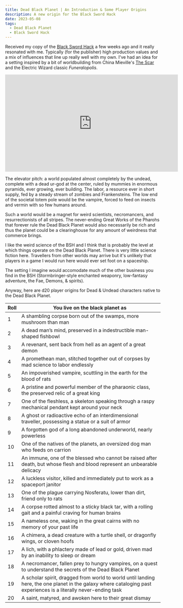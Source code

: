 ```yaml
---
title: Dead Black Planet | An Introduction & Some Player Origins
description: A new origin for the Black Sword Hack
date: 2023-05-08
tags:
  - Dead Black Planet
  - Black Sword Hack
---
```


Received my copy of the [Black Sword Hack](https://www.themerrymushmen.com/product/black-sword-hack-ultimate-chaos-edition/) a few weeks ago and it really resonated with me. Typically (for the publisher) high production values and a mix of influences that line up really well with my own. I've had an idea for a setting inspired by a bit of worldbuilding from China Mieville's [The Scar](https://bookshop.org/p/books/the-scar-china-mieville/14614161?ean=9780345444387) and the Electric Wizard classic _Funeralopolis_.

<iframe width="560" height="315" src="https://www.youtube-nocookie.com/embed/F-x6qqNy0mo" title="YouTube video player" frameborder="0" allow="accelerometer; autoplay; clipboard-write; encrypted-media; gyroscope; picture-in-picture; web-share" allowfullscreen></iframe>

The elevator pitch: a world populated almost completely by the undead, complete with a dead ur-god at the center, ruled by mummies in enormous pyramids, ever growing, ever building. The labor, a resource ever in short supply, fed by a steady stream of zombies and Frankensteins. The low end of the societal totem pole would be the vampire, forced to feed on insects and vermin with so few humans around.

Such a world would be a magnet for weird scientists, necromancers, and resurrectionists of all stripes. The never-ending Great Works of the Pharohs that forever rule the Dead Black Planet would also necessarily be rich and thus the planet could be a clearinghouse for any amount of weirdness that commerce brings.

I like the weird science of the BSH and I think that is probably the level at which things operate on the Dead Black Planet. There is very little science fiction here. Travellers from other worlds may arrive but it's unlikely that players in a game I would run here would ever set foot on a spaceship.

The setting I imagine would accomodate much of the other business you find in the BSH (Stormbringer-style enchanted weaponry, low-fantasy adventure, the Fae, Demons, & spirits).

Anyway, here are d20 player origins for Dead & Undead characters native to the Dead Black Planet.

| Roll | You live on the black planet as                                                                                                                                   |
| ---- | ----------------------------------------------------------------------------------------------------------------------------------------------------------------- |
| 1    | A shambling corpse born out of the swamps, more mushroom than man                                                                                                 |
| 2    | A dead man’s mind, preserved in a indestructible man-shaped fishbowl                                                                                              |
| 3    | A revenant, sent back from hell as an agent of a great demon                                                                                                      |
| 4    | A promethean man, stitched together out of corpses by mad science to labor endlessly                                                                              |
| 5    | An impoverished vampire, scuttling in the earth for the blood of rats                                                                                             |
| 6    | A pristine and powerful member of the pharaonic class, the preserved relic of a great king                                                                        |
| 7    | One of the fleshless, a skeleton speaking through a raspy mechanical pendant kept around your neck                                                                |
| 8    | A ghost or radioactive echo of an interdimensional traveller, possessing a statue or a suit of armor                                                              |
| 9    | A forgotten god of a long abandoned underworld, nearly powerless                                                                                                  |
| 10   | One of the natives of the planets, an oversized dog man who feeds on carrion                                                                                      |
| 11   | An immune, one of the blessed who cannot be raised after death, but whose flesh and blood represent an unbearable delicacy                                        |
| 12   | A luckless visitor, killed and immediately put to work as a spaceport janitor                                                                                     |
| 13   | One of the plague carrying Nosferatu, lower than dirt, friend only to rats                                                                                        |
| 14   | A corpse rotted almost to a sticky black tar, with a rolling gait and a painful craving for human brains                                                          |
| 15   | A nameless one, waking in the great cairns with no memory of your past life                                                                                       |
| 16   | A chimera, a dead creature with a turtle shell, or dragonfly wings, or cloven hoofs                                                                               |
| 17   | A lich, with a phlactery made of lead or gold, driven mad by an inability to sleep or dream                                                                       |
| 18   | A necromancer, fallen prey to hungry vampires, on a quest to understand the secrets of the Dead Black Planet                                                      |
| 19   | A scholar spirit, dragged from world to world until landing here, the one planet in the galaxy where cataloging past experiences is a literally never-ending task |
| 20   | A saint, matyred, and awoken here to their great dismay                                                                                                           |
